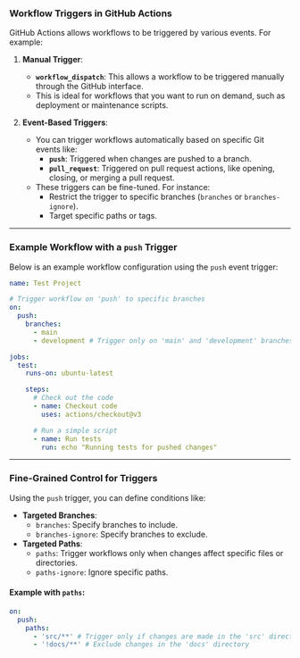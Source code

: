 
### Workflow Triggers in GitHub Actions

GitHub Actions allows workflows to be triggered by various events. For example:

1. **Manual Trigger**: 
   - **`workflow_dispatch`**: This allows a workflow to be triggered manually through the GitHub interface.
   - This is ideal for workflows that you want to run on demand, such as deployment or maintenance scripts.

2. **Event-Based Triggers**:
   - You can trigger workflows automatically based on specific Git events like:
     - **`push`**: Triggered when changes are pushed to a branch.
     - **`pull_request`**: Triggered on pull request actions, like opening, closing, or merging a pull request.
   - These triggers can be fine-tuned. For instance:
     - Restrict the trigger to specific branches (`branches` or `branches-ignore`).
     - Target specific paths or tags.

---

### Example Workflow with a `push` Trigger

Below is an example workflow configuration using the `push` event trigger:

```yaml
name: Test Project

# Trigger workflow on 'push' to specific branches
on:
  push:
    branches:
      - main
      - development # Trigger only on 'main' and 'development' branches

jobs:
  test:
    runs-on: ubuntu-latest

    steps:
      # Check out the code
      - name: Checkout code
        uses: actions/checkout@v3

      # Run a simple script
      - name: Run tests
        run: echo "Running tests for pushed changes"
```

---

### Fine-Grained Control for Triggers
Using the `push` trigger, you can define conditions like:
- **Targeted Branches**:
  - `branches`: Specify branches to include.
  - `branches-ignore`: Specify branches to exclude.
- **Targeted Paths**:
  - `paths`: Trigger workflows only when changes affect specific files or directories.
  - `paths-ignore`: Ignore specific paths.

#### Example with `paths`:
```yaml
on:
  push:
    paths:
      - 'src/**' # Trigger only if changes are made in the 'src' directory
      - '!docs/**' # Exclude changes in the 'docs' directory
```
